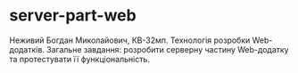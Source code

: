 # server-part-web

Неживий Богдан Миколайович, КВ-32мп. Технологія розробки Web-додатків. Загальне завдання: розробити серверну частину Web-додатку та протестувати її функціональність.
